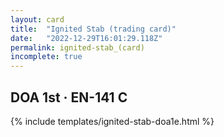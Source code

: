 ```yaml
---
layout: card
title:  "Ignited Stab (trading card)"
date:   "2022-12-29T16:01:29.118Z"
permalink: ignited-stab_(card)
incomplete: true
---
```


## DOA 1st &middot; EN-141 C

{% include templates/ignited-stab-doa1e.html %}
